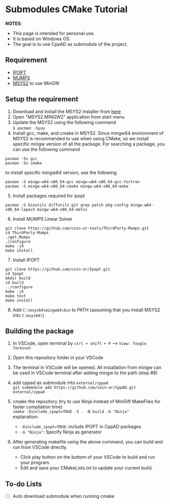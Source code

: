 # Submodules CMake Tutorial

**NOTES**: 
- This page is intended for personal use.
- It is based on Windows OS.
- The goal is to use CppAD as submodule of the project.

## Requirement

- [IPOPT](https://coin-or.github.io/Ipopt/)
- [MUMPS](https://mumps-solver.org/index.php)
- [MSYS2](https://www.msys2.org/) to use MinGW

## Setup the requirement

1. Download and install the MSYS2 installer from [here](https://www.msys2.org/)
2. Open "MSYS2 MINGW2" application from start menu
3. Update the MSYS2 using the following command  
`$ pacman -Syuu`
4. Install gcc, make, and cmake in MSYS2. Since mingw64 environment of MSYS2 is recommended to use when using CMake, so we install specific mingw version of all the package. For searching a package, you can use the following command
```
pacman -Ss gcc
pacman -Ss cmake
```
to install specific mingw64 version, use the following  
```
pacman -S mingw-w64-x86_64-gcc mingw-w64-x86_64-gcc-fortran
pacman -S mingw-w64-x86_64-cmake mingw-w64-x86_64-make
```
5. Install packages required for ipopt  
```
pacman -S binutils diffutils git grep patch pkg-config mingw-w64-x86_64-lapack mingw-w64-x86_64-metis
```
6. Install MUMPS Linear Solver  
```
git clone https://github.com/coin-or-tools/ThirdParty-Mumps.git
cd ThirdParty-Mumps
./get.Mumps
./configure
make -j4
make install
```
7. Install IPOPT  
```
git clone https://github.com/coin-or/Ipopt.git
cd Ipopt
mkdir build
cd build
../configure
make -j4
make test
make install
```
8. Add `C:\msys64\mingw64\bin` to PATH (assuming that you install MSYS2 into `C:msys64\`)

## Building the package

1. In VSCode, open terminal by `ctrl + shift + P` --> `View: Toogle Terminal`
2. Open this repository folder in your VSCode
3. The terminal in VSCode will be opened. All installation from mingw can be used in VSCode terminal after adding mingw to the path (step #8)
4. add cppad as submodule into `external/cppad`  
`git submodule add https://github.com/coin-or/CppAD.git external/cppad`
5. cmake the repository (try to use Ninja instead of MinGW MakeFiles for faster compilation time)  
`cmake -Dinclude_ipopt=TRUE -S . -B build -G "Ninja"`  
explanation:  
    - `-Dinclude_ipopt=TRUE`: include IPOPT in CppAD packages
    - `-G "Ninja"`: Specify Ninja as generator  

6. After generating makefile using the above command, you can build and run from VSCode directly. 
    - Click play button on the bottom of your VSCode to build and run your program. 
    - Edit and save your CMakeLists.txt to update your current build.

## To-do Lists
- [ ] Auto download submodule when running cmake